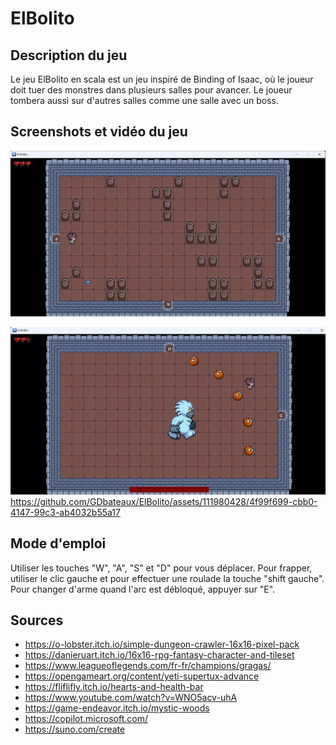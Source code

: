 # ElBolito

## Description du jeu
Le jeu ElBolito en scala est un jeu inspiré de Binding of Isaac, où le joueur doit tuer des monstres dans plusieurs salles pour avancer.
Le joueur tombera aussi sur d'autres salles comme une salle avec un boss.

## Screenshots et vidéo du jeu
![img.png](data/images/readme/room.png)

![img_1.png](data/images/readme/boss.png)
https://github.com/GDbateaux/ElBolito/assets/111980428/4f99f699-cbb0-4147-99c3-ab4032b55a17

## Mode d'emploi

Utiliser les touches "W", "A", "S" et "D" pour vous déplacer.
Pour frapper, utiliser le clic gauche et pour effectuer une roulade la touche "shift gauche".
Pour changer d'arme quand l'arc est débloqué, appuyer sur "E".

## Sources

- https://o-lobster.itch.io/simple-dungeon-crawler-16x16-pixel-pack
- https://danieruart.itch.io/16x16-rpg-fantasy-character-and-tileset
- https://www.leagueoflegends.com/fr-fr/champions/gragas/
- https://opengameart.org/content/yeti-supertux-advance
- https://fliflifly.itch.io/hearts-and-health-bar
- https://www.youtube.com/watch?v=WNO5acv-uhA
- https://game-endeavor.itch.io/mystic-woods
- https://copilot.microsoft.com/
- https://suno.com/create
